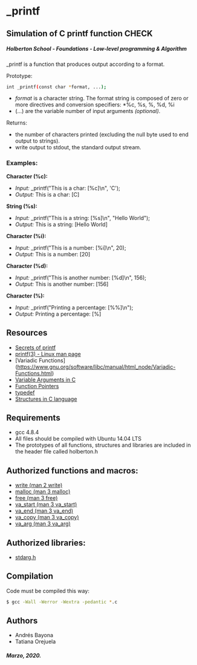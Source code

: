 # _printf
## Simulation of C printf function CHECK
##### Holberton School - Foundations - Low-level programming & Algorithm

_printf is a function that produces output according to a format.

Prototype:
```bash
int _printf(const char *format, ...);
```
* *format* is a character string. The format string is composed of zero or more directives and conversion specifiers: *%c, %s, %, %d, %i
* (...) are the variable number of input arguments *(optional)*.

Returns:
* the number of characters printed (excluding the null byte used to end output to strings).
* write output to stdout, the standard output stream.

### Examples:
**Character (%c):**
* *Input:*   _printf("This is a char: [%c]\n", 'C');
* *Output:*  This is a char: [C]

**String (%s):**
* *Input:*   _printf("This is a string: [%s]\n", "Hello World");
* *Output:*  This is a string: [Hello World]

**Character (%i):**
* *Input:*   _printf("This is a number: [%i]\n", 20);
* *Output:*  This is a number: [20]

**Character (%d):**
* *Input:*   _printf("This is another number: [%d]\n", 156);
* *Output:*  This is another number: [156]

**Character (%):**
* *Input:*   _printf("Printing a percentage: [%%]\n");
* *Output:*  Printing a percentage: [%]

## Resources

* [Secrets of printf](https://www.cypress.com/file/54761/download)
* [printf(3) - Linux man page](https://linux.die.net/man/3/printf)
* [Variadic Functions] (https://www.gnu.org/software/libc/manual/html_node/Variadic-Functions.html)
* [Variable Arguments in C](https://www.tutorialspoint.com/cprogramming/c_variable_arguments.htm)
* [Function Pointers](https://publications.gbdirect.co.uk//c_book/chapter5/function_pointers.html)
* [typedef](https://publications.gbdirect.co.uk//c_book/chapter8/typedef.html)
* [Structures in C language](https://en.wikipedia.org/wiki/Struct_(C_programming_language))

## Requirements

* gcc 4.8.4
* All files should be compiled with Ubuntu 14.04 LTS
* The prototypes of all functions, structures and libraries are included in the header file called holberton.h

## Authorized functions and macros:

* [write (man 2 write)](https://linux.die.net/man/2/write)
* [malloc (man 3 malloc)](https://linux.die.net/man/3/malloc)
* [free (man 3 free)](https://linux.die.net/man/3/free)
* [va_start (man 3 va_start)](https://linux.die.net/man/3/va_start)
* [va_end (man 3 va_end)](https://linux.die.net/man/3/va_end)
* [va_copy (man 3 va_copy)](https://linux.die.net/man/3/va_copy)
* [va_arg (man 3 va_arg)](https://linux.die.net/man/3/va_arg)

## Authorized libraries:

* [stdarg.h](https://en.wikipedia.org/wiki/Stdarg.h)

## Compilation
Code must be compiled this way:
```bash
$ gcc -Wall -Werror -Wextra -pedantic *.c
```

## Authors
* Andrés Bayona
* Tatiana Orejuela

#####  Marzo, 2020.
